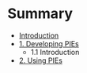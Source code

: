 # Summary

* [Introduction](README.md)
* [1. Developing PIEs](developing-pies.md)
    * 1.1 Introduction
* [2. Using PIEs](using-pies.md)

